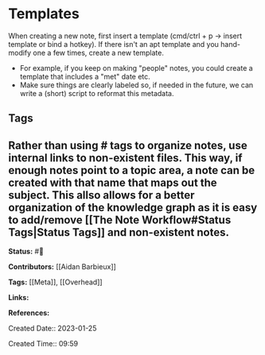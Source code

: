 # Templates
When creating a new note, first insert a template (cmd/ctrl + p -> insert template or bind a hotkey). If there isn't an apt template and you hand-modify one a few times, create a new template.
- For example, if you keep on making "people" notes, you could create a template that includes a "met" date etc. 
- Make sure things are clearly labeled so, if needed in the future, we can write a (short) script to reformat this metadata.


## Tags
Rather than using # tags to organize notes, use internal links to non-existent files. This way, if enough notes point to a topic area, a note can be created with that name that maps out the subject. This allso allows for a better organization of the knowledge graph as it is easy to add/remove [[The Note Workflow#Status Tags|Status Tags]] and non-existent notes. 
--
**Status:**
#🌱 

**Contributors:**
[[Aidan Barbieux]]

**Tags:**
[[Meta]], [[Overhead]]

**Links:**

**References:**

Created Date:: 2023-01-25

Created Time:: 09:59
